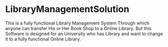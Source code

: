 # LibraryManagementSolution
This is a fully functional Library Management System Through which anyone can transfer His or Her Book Shop to a Online Library. But this Software is designed for an University who has Library and want to change it to a fully functional Online Library.
